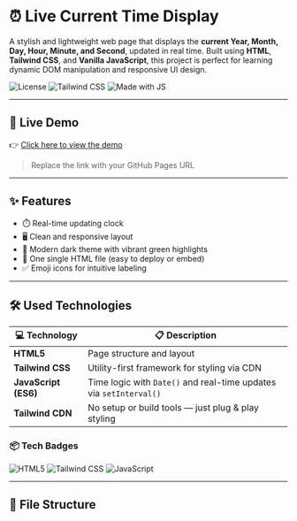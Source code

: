 # ⏰ Live Current Time Display

A stylish and lightweight web page that displays the **current Year, Month, Day, Hour, Minute, and Second**, updated in real time. Built using **HTML**, **Tailwind CSS**, and **Vanilla JavaScript**, this project is perfect for learning dynamic DOM manipulation and responsive UI design.

![License](https://img.shields.io/badge/license-MIT-green)
![Tailwind CSS](https://img.shields.io/badge/styled%20with-TailwindCSS-blue)
![Made with JS](https://img.shields.io/badge/made%20with-JavaScript-yellow)

---

## 🚀 Live Demo

👉 [Click here to view the demo](https://your-username.github.io/current-time-display)

> Replace the link with your GitHub Pages URL

---

## ✨ Features

- ⏱️ Real-time updating clock
- 🖥️ Clean and responsive layout
- 🎨 Modern dark theme with vibrant green highlights
- 📄 One single HTML file (easy to deploy or embed)
- ✅ Emoji icons for intuitive labeling

---

## 🛠️ Used Technologies

| 💻 Technology       | 📋 Description                                          |
|---------------------|---------------------------------------------------------|
| **HTML5**           | Page structure and layout                               |
| **Tailwind CSS**    | Utility-first framework for styling via CDN             |
| **JavaScript (ES6)**| Time logic with `Date()` and real-time updates via `setInterval()` |
| **Tailwind CDN**    | No setup or build tools — just plug & play styling      |

### 📦 Tech Badges

![HTML5](https://img.shields.io/badge/HTML5-structure-orange)
![Tailwind CSS](https://img.shields.io/badge/Tailwind-CSS-blue)
![JavaScript](https://img.shields.io/badge/JavaScript-ES6-yellow)

---

## 📁 File Structure

